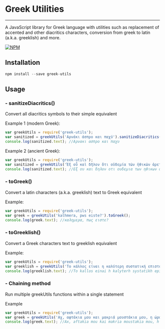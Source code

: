 # Greek Utilities
-----

A JavaScript library for Greek language with utilities such as replacement of accented and other diacritics characters, conversion from greek to latin (a.k.a. greeklish) and more.

[![NPM](https://nodei.co/npm/greek-utils.png)](https://nodei.co/npm/greek-utils/)

Installation
----------
```javascript
npm install --save greek-utils
````

Usage
-----
### - sanitizeDiacritics()
Convert all diacritics symbols to their simple equivalent

Example 1 (modern Greek):
```javascript
var greekUtils = require('greek-utils');
var sanitized = greekUtils('Αρνάκι άσπρο και παχύ').sanitizeDiacritics();
console.log(sanitized.text); //Αρνακι ασπρο και παχυ
```
Example 2 (ancient Greek):
```javascript
var greekUtils = require('greek-utils');
var sanitized = greekUtils('Ἐξ οὗ καὶ δῆλον ὅτι οὐδεμία τῶν ἠθικῶν ἀρετῶν φύσει ἡμῖν ἐγγίνεται').sanitizeDiacritics();
console.log(sanitized.text); //Εξ ου και δηλον οτι ουδεμια των ηθικων αρετων φυσει ημιν εγγινεται
```

### - toGreek()
Convert a latin characters (a.k.a. greeklish) text to Greek equivalent

Example:
```javascript
var greekUtils = require('greek-utils');
var greek = greekUtils('kalhmera, pws eiste?').toGreek();
console.log(greek.text); //καλημερα, πως ειστε?
```

### - toGreeklish()
Convert a Greek characters text to greeklish equivalent

Example:
```javascript
var greekUtils = require('greek-utils');
var greeklish = greekUtils('Το κάλλος είναι η καλύτερη συστατική επιστολή').toGreeklish();
console.log(greeklish.text); //To kallos einai h kalyterh systatikh epistolh.
```

### - Chaining method
Run multiple greekUtils functions within a single statement

Example
```javascript
var greekUtils = require('greek-utils');
var greek = greekUtils('Αχ, αφτάκια μου και μακριά μουστάκια μου, η ώρα πέρασε!').sanitizeDiacritics().toGreeklish();
console.log(greek.text); //Ax, aftakia mou kai makria moustakia mou, h wra perase!
```